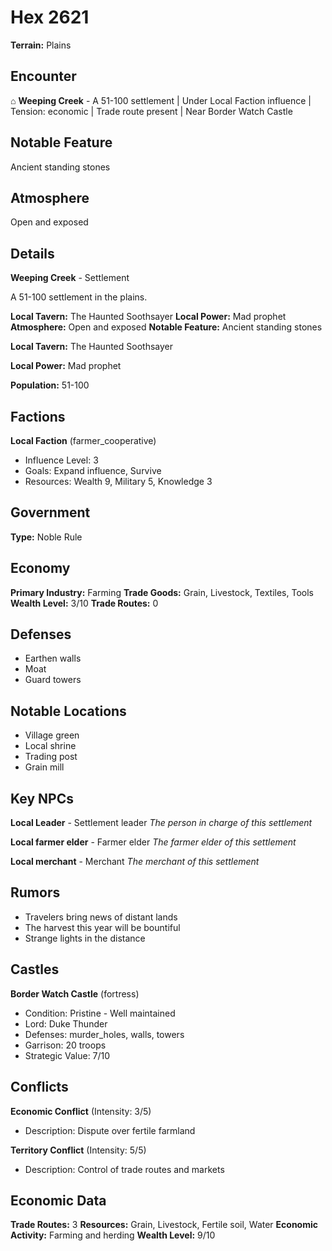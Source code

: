 # Hex 2621

**Terrain:** Plains

## Encounter
⌂ **Weeping Creek** - A 51-100 settlement | Under Local Faction influence | Tension: economic | Trade route present | Near Border Watch Castle

## Notable Feature
Ancient standing stones

## Atmosphere
Open and exposed

## Details
**Weeping Creek** - Settlement

A 51-100 settlement in the plains.

**Local Tavern:** The Haunted Soothsayer
**Local Power:** Mad prophet
**Atmosphere:** Open and exposed
**Notable Feature:** Ancient standing stones

**Local Tavern:** The Haunted Soothsayer

**Local Power:** Mad prophet

**Population:** 51-100

## Factions
**Local Faction** (farmer_cooperative)
- Influence Level: 3
- Goals: Expand influence, Survive
- Resources: Wealth 9, Military 5, Knowledge 3

## Government
**Type:** Noble Rule

## Economy
**Primary Industry:** Farming
**Trade Goods:** Grain, Livestock, Textiles, Tools
**Wealth Level:** 3/10
**Trade Routes:** 0

## Defenses
- Earthen walls
- Moat
- Guard towers

## Notable Locations
- Village green
- Local shrine
- Trading post
- Grain mill

## Key NPCs
**Local Leader** - Settlement leader
*The person in charge of this settlement*

**Local farmer elder** - Farmer elder
*The farmer elder of this settlement*

**Local merchant** - Merchant
*The merchant of this settlement*

## Rumors
- Travelers bring news of distant lands
- The harvest this year will be bountiful
- Strange lights in the distance

## Castles
**Border Watch Castle** (fortress)
- Condition: Pristine - Well maintained
- Lord: Duke Thunder
- Defenses: murder_holes, walls, towers
- Garrison: 20 troops
- Strategic Value: 7/10

## Conflicts
**Economic Conflict** (Intensity: 3/5)
- Description: Dispute over fertile farmland

**Territory Conflict** (Intensity: 5/5)
- Description: Control of trade routes and markets

## Economic Data
**Trade Routes:** 3
**Resources:** Grain, Livestock, Fertile soil, Water
**Economic Activity:** Farming and herding
**Wealth Level:** 9/10
